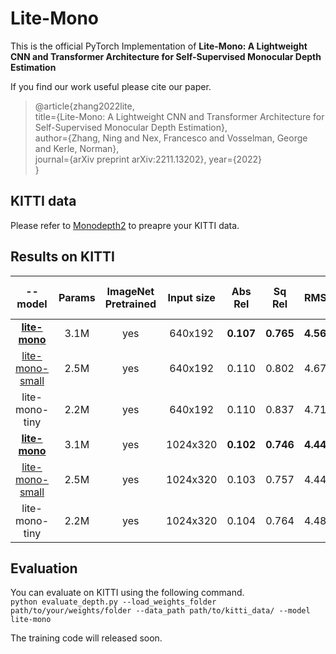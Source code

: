 # Lite-Mono
This is the official PyTorch Implementation of **Lite-Mono: A Lightweight CNN and Transformer Architecture for Self-Supervised Monocular Depth Estimation**



If you find our work useful please cite our paper.
>@article{zhang2022lite,  
>title={Lite-Mono: A Lightweight CNN and Transformer Architecture for Self-Supervised Monocular Depth Estimation},  
>author={Zhang, Ning and Nex, Francesco and Vosselman, George and Kerle, Norman},  
>journal={arXiv preprint arXiv:2211.13202},
>year={2022}  
>}




## KITTI data
Please refer to [Monodepth2](https://github.com/nianticlabs/monodepth2) to preapre your KITTI data. 



## Results on KITTI
|     --model     | Params | ImageNet Pretrained | Input size |  Abs Rel  |   Sq Rel  |    RMSE   |  RMSE log | delta < 1.25 | delta < 1.25^2 | delta < 1.25^3 |
|:---------------:|:------:|:-------------------:|:----------:|:---------:|:---------:|:---------:|:---------:|:------------:|:--------------:|:--------------:|
|  [**lite-mono**](https://surfdrive.surf.nl/files/index.php/s/CUjiK221EFLyXDY)  |  3.1M  |         yes         |   640x192  | **0.107** | **0.765** | **4.561** | **0.183** |   **0.886**  |    **0.963**   |    **0.983**   |
| [lite-mono-small](https://surfdrive.surf.nl/files/index.php/s/8cuZNH1CkNtQwxQ) |  2.5M  |         yes         |   640x192  |   0.110   |   0.802   |   4.671   |   0.186   |     0.879    |      0.961     |      0.982     |
|  lite-mono-tiny |  2.2M  |         yes         |   640x192  |   0.110   |   0.837   |   4.710   |   0.187   |     0.880    |      0.960     |      0.982     |
|  [**lite-mono**](https://surfdrive.surf.nl/files/index.php/s/IK3VtPj6b5FkVnl)  |  3.1M  |         yes         |  1024x320  | **0.102** | **0.746** | **4.444** | **0.179** |   **0.896**  |    **0.965**   |    **0.983**   |
| [lite-mono-small](https://surfdrive.surf.nl/files/index.php/s/w8mvJMkB1dP15pu) |  2.5M  |         yes         |  1024x320  |   0.103   |   0.757   |   4.449   |   0.180   |     0.894    |      0.964     |      0.983     |
|  lite-mono-tiny |  2.2M  |         yes         |  1024x320  |   0.104   |   0.764   |   4.487   |   0.180   |     0.892    |      0.964     |      0.983     |


## Evaluation
You can evaluate on KITTI using the following command.  
`python evaluate_depth.py --load_weights_folder path/to/your/weights/folder --data_path path/to/kitti_data/ --model lite-mono`  

 
 
The training code will released soon.